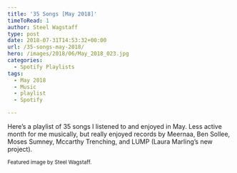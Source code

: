 ```yaml
---
title: '35 Songs [May 2018]'
timeToRead: 1 
author: Steel Wagstaff
type: post
date: 2018-07-31T14:53:32+00:00
url: /35-songs-may-2018/
hero: /images/2018/06/May_2018_023.jpg
categories:
  - Spotify Playlists
tags:
  - May 2018
  - Music
  - playlist
  - Spotify

---
```

Here&#8217;s a playlist of 35 songs I listened to and enjoyed in May. Less active month for me musically, but really enjoyed records by Meernaa, Ben Sollee, Moses Sumney, Mccarthy Trenching, and LUMP (Laura Marling&#8217;s new project).



<small>Featured image by Steel Wagstaff.</small>